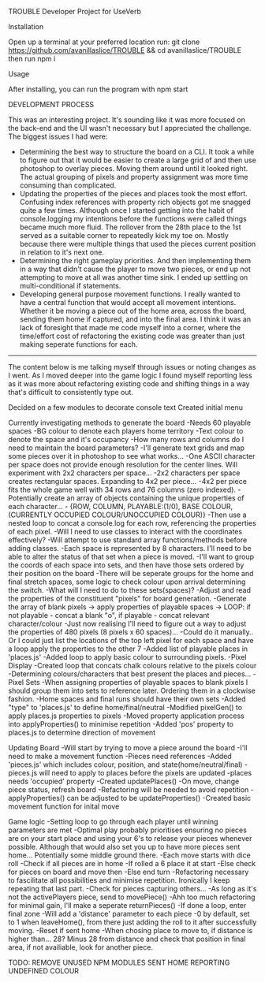 TROUBLE
Developer Project for UseVerb

Installation

Open up a terminal at your preferred location
run: git clone https://github.com/avanillaslice/TROUBLE && cd avanillaslice/TROUBLE
then run npm i


Usage

After installing, you can run the program with npm start



DEVELOPMENT PROCESS

This was an interesting project. It's sounding like it was more focused on the back-end and the UI wasn't necessary but I appreciated the challenge.
The biggest issues I had were:
- Determining the best way to structure the board on a CLI. It took a while to figure out that it would be easier to create a large grid of and then
use photoshop to overlay pieces. Moving them around until it looked right. The actual grouping of pixels and property assignment was more time consuming
than complicated.
- Updating the properties of the pieces and places took the most effort. Confusing index references with property rich objects got me snagged quite a few
times. Although once I started getting into the habit of console.logging my intentions before the functions were called things became much more fluid. The
rollover from the 28th place to the 1st served as a suitable corner to repeatedly kick my toe on. Mostly because there were multiple things that used the
pieces current position in relation to it's next one.
- Determining the right gameplay priorities. And then implementing them in a way that didn't cause the player to move two pieces, or end up not attempting
to move at all was another time sink. I ended up settling on multi-conditional if statements.
- Developing general purpose movement functions. I really wanted to have a central function that would accept all movement intentions. Whether it be moving
a piece out of the home area, across the board, sending them home if captured, and into the final area. I think it was an lack of foresight that made me
code myself into a corner, where the time/effort cost of refactoring the existing code was greater than just making seperate functions for each.

--------------------------------------------------------------------------------------------------------------------------------------------------------------

The content below is me talking myself through issues or noting changes as I went. As I moved deeper into the game logic I found myself reporting less as it 
was more about refactoring existing code and shifting things in a way that's difficult to consistently type out.

Decided on a few modules to decorate console text
Created initial menu

Currently investigating methods to generate the board
	-Needs 60 playable spaces
 		-BG colour to denote each players home territory
 		-Text colour to denote the space and it's occupancy
	-How many rows and columns do I need to maintain the board parameters?
		-I'll generate text grids and map some pieces over it in photoshop to see what works...
		-One ASCII character per space does not provide enough resolution for the center lines. Will experiment with 2x2 characters per space...
		-2x2 characters per space creates rectangular spaces. Expanding to 4x2 per piece...
		-4x2 per piece fits the whole game well with 34 rows and 76 columns (zero indexed).
	-Potentially create an array of objects containing the unique properties of each character...
		- {ROW, COLUMN, PLAYABLE:(1/0), BASE COLOUR, (CURRENTLY OCCUPIED COLOUR/UNOCCUPIED COLOUR)}
		-Then use a nested loop to concat a console.log for each row, referencing the properties of each pixel.
		-Will I need to use classes to interact with the coordinates effectively?
			-Will attempt to use standard array functions/methods before adding classes.
		-Each space is represented by 8 characters. I'll need to be able to alter the status of that set when a piece is moved.
		-I'll want to group the coords of each space into sets, and then have those sets ordered by their position on the board
			-There will be seperate groups for the home and final stretch spaces, some logic to check colour upon arrival determining the switch.
		-What will I need to do to these sets(spaces)?
			-Adjust and read the properties of the constituent "pixels" for board generation.
	-Generate the array of blank pixels -> apply properties of playable spaces -> LOOP: if not playable - concat a blank "o", if playable - concat relevant character/colour
		-Just now realising I'll need to figure out a way to adjust the properties of 480 pixels (8 pixels x 60 spaces)...
			-Could do it manually.. Or I could just list the locations of the top left pixel for each space and have a loop apply the properties to the other 7
				-Added list of playable places in 'places.js'
				-Added loop to apply basic colour to surrounding pixels.
	-Pixel Display
		-Created loop that concats chalk colours relative to the pixels colour
		-Determining colours/characters that best present the places and pieces...
	-Pixel Sets
		-When assigning properties of playable spaces to blank pixels I should group them into sets to reference later. Ordering them in a clockwise fashion.
		-Home spaces and final runs should have their own sets
			-Added "type" to 'places.js' to define home/final/neutral
			-Modified pixelGen() to apply places.js properties to pixels
		 		-Moved property application process into applyProperties() to minimise repetition
		-Added 'pos' property to places.js to determine direction of movement

Updating Board
	-Will start by trying to move a piece around the board
		-I'll need to make a movement function
			-Pieces need references
				-Added 'pieces.js' which includes colour, position, and state(home/neutral/final)
				-pieces.js will need to apply to places before the pixels are updated
					-places needs 'occupied' property
					-Created updatePlaces()
			-On move, change piece status, refresh board
		-Refactoring will be needed to avoid repetition
			-applyProperties() can be adjusted to be updateProperties()
	-Created basic movement function for inital move

Game logic
	-Setting loop to go through each player until winning parameters are met
	-Optimal play probably prioritises ensuring no pieces are on your start place and using your 6's to release your pieces whenever possible. Although that would also set you up to have more pieces sent home... Potentially some middle ground there.
		-Each move starts with dice roll
		-Check if all pieces are in home
			-If rolled a 6 place it at start
			-Else check for pieces on board and move then
			-Else end turn
	-Refactoring necessary to fascilitate all possibilities and minimise repetition. Ironically I keep repeating that last part.
	-Check for pieces capturing others...
		-As long as it's not the activePlayers piece, send to movePiece()
			-Ahh too much refactoring for minimal gain, I'll make a seperate returnPieces()
	-If done a loop, enter final zone
		-Will add a 'distance' parameter to each piece
		 	-0 by default, set to 1 when leaveHome(), from there just adding the roll to it after successfully moving.
			-Reset if sent home
			-When chosing place to move to, if distance is higher than... 28? Minus 28 from distance and check that position in final area, if not availiable, look for another piece.

TODO:
REMOVE UNUSED NPM MODULES
SENT HOME REPORTING UNDEFINED COLOUR